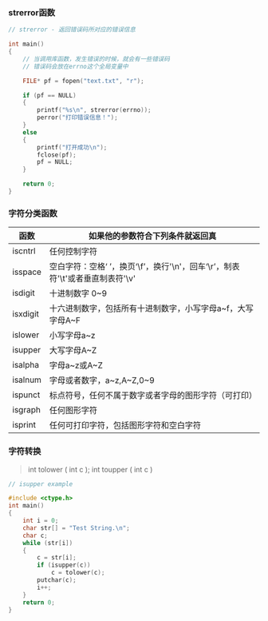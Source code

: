 ### strerror函数

```c
// strerror - 返回错误码所对应的错误信息

int main()
{
	// 当调用库函数，发生错误的时候，就会有一些错误码
	// 错误码会放在errno这个全局变量中

	FILE* pf = fopen("text.txt", "r");

	if (pf == NULL)
	{
	    printf("%s\n", strerror(errno));
		perror("打印错误信息！");
	}
	else
	{
		printf("打开成功\n");
		fclose(pf);
		pf = NULL;
	}

	return 0;
}
```

### 字符分类函数

| 函数     | 如果他的参数符合下列条件就返回真                             |
| -------- | ------------------------------------------------------------ |
| iscntrl  | 任何控制字符                                                 |
| isspace  | 空白字符：空格‘ ’，换页‘\f’，换行'\n'，回车‘\r’，制表符'\t'或者垂直制表符'\v' |
| isdigit  | 十进制数字 0~9                                               |
| isxdigit | 十六进制数字，包括所有十进制数字，小写字母a~f，大写字母A~F   |
| islower  | 小写字母a~z                                                  |
| isupper  | 大写字母A~Z                                                  |
| isalpha  | 字母a~z或A~Z                                                 |
| isalnum  | 字母或者数字，a~z,A~Z,0~9                                    |
| ispunct  | 标点符号，任何不属于数字或者字母的图形字符（可打印）         |
| isgraph  | 任何图形字符                                                 |
| isprint  | 任何可打印字符，包括图形字符和空白字符                       |

### 字符转换 

> int tolower ( int c );
> int toupper ( int c )  

```c
// isupper example 

#include <ctype.h>
int main()
{
	int i = 0;
	char str[] = "Test String.\n";
	char c;
	while (str[i])
	{
		c = str[i];
		if (isupper(c))
			c = tolower(c);
		putchar(c);
		i++;
	}
	return 0;
}
```
